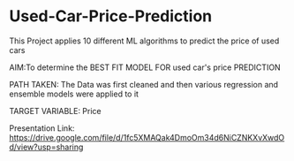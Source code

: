 # Used-Car-Price-Prediction
This Project applies 10 different ML algorithms to predict the price of used cars

AIM:To determine the BEST FIT MODEL  FOR used car's price PREDICTION

PATH TAKEN: The Data was first cleaned and then various regression and ensemble models were applied to it

TARGET VARIABLE: Price

Presentation Link: https://drive.google.com/file/d/1fc5XMAQak4DmoOm34d6NiCZNKXvXwdOd/view?usp=sharing


